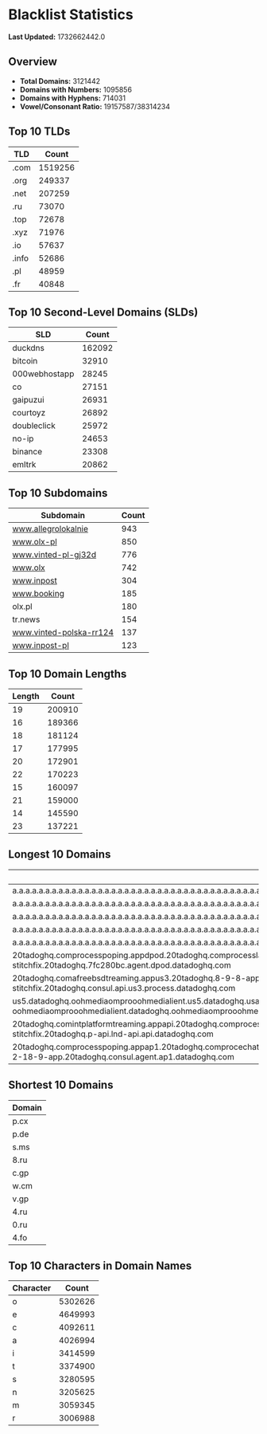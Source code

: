 # Blacklist Statistics

**Last Updated:** 1732662442.0

## Overview
- **Total Domains:** 3121442
- **Domains with Numbers:** 1095856
- **Domains with Hyphens:** 714031
- **Vowel/Consonant Ratio:** 19157587/38314234

## Top 10 TLDs
| TLD | Count |
| --- | ----- |
| .com | 1519256 |
| .org | 249337 |
| .net | 207259 |
| .ru | 73070 |
| .top | 72678 |
| .xyz | 71976 |
| .io | 57637 |
| .info | 52686 |
| .pl | 48959 |
| .fr | 40848 |

## Top 10 Second-Level Domains (SLDs)
| SLD | Count |
| --- | ----- |
| duckdns | 162092 |
| bitcoin | 32910 |
| 000webhostapp | 28245 |
| co | 27151 |
| gaipuzui | 26931 |
| courtoyz | 26892 |
| doubleclick | 25972 |
| no-ip | 24653 |
| binance | 23308 |
| emltrk | 20862 |

## Top 10 Subdomains
| Subdomain | Count |
| --------- | ----- |
| www.allegrolokalnie | 943 |
| www.olx-pl | 850 |
| www.vinted-pl-gj32d | 776 |
| www.olx | 742 |
| www.inpost | 304 |
| www.booking | 185 |
| olx.pl | 180 |
| tr.news | 154 |
| www.vinted-polska-rr124 | 137 |
| www.inpost-pl | 123 |

## Top 10 Domain Lengths
| Length | Count |
| ------ | ----- |
| 19 | 200910 |
| 16 | 189366 |
| 18 | 181124 |
| 17 | 177995 |
| 20 | 172901 |
| 22 | 170223 |
| 15 | 160097 |
| 21 | 159000 |
| 14 | 145590 |
| 23 | 137221 |

## Longest 10 Domains
| Domain |
| ------ |
| a.a.a.a.a.a.a.a.a.a.a.a.a.a.a.a.a.a.a.a.a.a.a.a.a.a.a.a.a.a.a.a.a.a.a.a.a.a.a.a.a.a.a.a.a.a.a.a.a.a.a.a.a.a.a.a.a.a.a.a.a.a.a.a.a.a.a.a.a.a.a.a.a.a.a.a.a.a.a.a.a.a.a.a.a.a.a.a.a.a.a.a.a.a.a.a.a.a.a.a.a.a.a.a.a.a.a.a.a.a.a.a.a.a.a.a.a.a.a.myniceposts.com |
| a.a.a.a.a.a.a.a.a.a.a.a.a.a.a.a.a.a.a.a.a.a.a.a.a.a.a.a.a.a.a.a.a.a.a.a.a.a.a.a.a.a.a.a.a.a.a.a.a.a.a.a.a.a.a.a.a.a.a.a.a.a.a.a.a.a.a.a.a.a.a.a.a.a.a.a.a.a.a.a.a.a.a.a.a.a.a.a.a.a.a.a.a.a.a.a.a.a.a.a.a.a.a.a.a.a.a.a.a.a.a.a.a.a.a.a.a.a.myniceposts.com |
| a.a.a.a.a.a.a.a.a.a.a.a.a.a.a.a.a.a.a.a.a.a.a.a.a.a.a.a.a.a.a.a.a.a.a.a.a.a.a.a.a.a.a.a.a.a.a.a.a.a.a.a.a.a.a.a.a.a.a.a.a.a.a.a.a.a.a.a.a.a.a.a.a.a.a.a.a.a.a.a.a.a.a.a.a.a.a.a.a.a.a.a.a.a.a.a.a.a.a.a.a.a.a.a.a.a.a.a.a.a.a.a.a.a.a.a.a.myniceposts.com |
| a.a.a.a.a.a.a.a.a.a.a.a.a.a.a.a.a.a.a.a.a.a.a.a.a.a.a.a.a.a.a.a.a.a.a.a.a.a.a.a.a.a.a.a.a.a.a.a.a.a.a.a.a.a.a.a.a.a.a.a.a.a.a.a.a.a.a.a.a.a.a.a.a.a.a.a.a.a.a.a.a.a.a.a.a.a.a.a.a.a.a.a.a.a.a.a.a.a.a.a.a.a.a.a.a.a.a.a.a.a.a.a.a.a.a.a.myniceposts.com |
| a.a.a.a.a.a.a.a.a.a.a.a.a.a.a.a.a.a.a.a.a.a.a.a.a.a.a.a.a.a.a.a.a.a.a.a.a.a.a.a.a.a.a.a.a.a.a.a.a.a.a.a.a.a.a.a.a.a.a.a.a.a.a.a.a.a.a.a.a.a.a.a.a.a.a.a.a.a.a.a.a.a.a.a.a.a.a.a.a.a.a.a.a.a.a.a.a.a.a.a.a.a.a.a.a.a.a.a.a.a.a.a.a.a.a.myniceposts.com |
| 20tadoghq.comprocesspoping.appdpod.20tadoghq.comprocesslatin.agent.dpod.20tadoghq.0-13-9-app.dpod.20tadoghq.usage-comprocessbeta-intakes.dpod.20tadoghq.customer-agent.20tadoghq.helm-20tadoghq-stitchfix.20tadoghq.7fc280bc.agent.dpod.datadoghq.com |
| 20tadoghq.comafreebsdtreaming.appus3.20tadoghq.8-9-8-app.api.us3.20tadoghq.comproclient.us3.20tadoghq.usage-comprocessbeta-platform.us3.20tadoghq.learnablerofile.q.20tadoghq.comproduction-stitchfix.20tadoghq.consul.api.us3.process.datadoghq.com |
| us5.datadoghq.oohmediaomprooohmedialient.us5.datadoghq.usage-oohmediaomprooohmedialient.us5.datadoghq.datadoghq-rasroger.datadoghq.drive-oohmediaomprooohmedialient.datadoghq.oohmediaomprooohmediaesechoeechoworks.api.synthetics.us5.datadoghq.com |
| 20tadoghq.comintplatformtreaming.appapi.20tadoghq.comprocesslatin.api.api.20tadoghq.nautilusll-sandbox.api.20tadoghq.usage-logsitchfix.api.20tadoghq.comproduction-iress.20tadoghq.comproduction-stitchfix.20tadoghq.p-api.lnd-api.api.datadoghq.com |
| 20tadoghq.comprocesspoping.appap1.20tadoghq.comprocechat0-5al.agent.ap1.20tadoghq.0-13-9-app.ap1.20tadoghq.usage-comprocessbeta-urls.ap1.20tadoghq.helm-20tadoghq-iress.20tadoghq.helm-20tadoghq-2-18-9-app.20tadoghq.consul.agent.ap1.datadoghq.com |

## Shortest 10 Domains
| Domain |
| ------ |
| p.cx |
| p.de |
| s.ms |
| 8.ru |
| c.gp |
| w.cm |
| v.gp |
| 4.ru |
| 0.ru |
| 4.fo |

## Top 10 Characters in Domain Names
| Character | Count |
| --------- | ----- |
| o | 5302626 |
| e | 4649993 |
| c | 4092611 |
| a | 4026994 |
| i | 3414599 |
| t | 3374900 |
| s | 3280595 |
| n | 3205625 |
| m | 3059345 |
| r | 3006988 |
